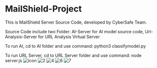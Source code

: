 # MailShield-Project
This is MailShield Server Source Code, developed by CyberSafe Team.

Source Code include two Folder: AI-Server for AI model source code, Url-Analysis-Server for URL Analysis Virtual Server

To run AI, cd to AI folder and use command: python3 classifymodel.py

To run URL Server, cd to URL Server folder and use command: node server.js
![icon](https://github.com/user-attachments/assets/e8a2996f-1b2a-40a8-a0c1-681991102d8b)
![2](https://github.com/user-attachments/assets/d497a3c2-c927-4f21-94e5-85e094ebc70c)
![4](https://github.com/user-attachments/assets/44e0a0fd-f124-4649-bcce-b5254b43b917)
![6](https://github.com/user-attachments/assets/197448c6-aed1-4e2c-8ddf-fc549639ab93)
![7](https://github.com/user-attachments/assets/5d7d823a-7ea9-4f78-be94-cc5fc646105a)
